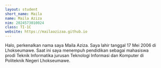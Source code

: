 ```yaml
---
layout: student
short_name: Maila
name: Maila Aziza
nim: 2024573010024
class: TI-1C
website: https://mailaazizaa.github.io
---
```

Halo, perkenalkan nama saya Maila Aziza. Saya lahir tanggal 17 Mei 2006 di Lhokseumawe. Saat ini saya menempuh pendidikan sebagai mahasiswa prodi Teknik Informatika jurusan Teknologi Informasi dan Komputer di Politeknik Negeri Lhokseumawe.
